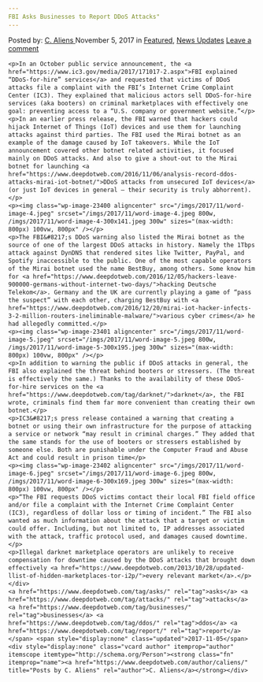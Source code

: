 ```yaml
---
FBI Asks Businesses to Report DDoS Attacks"
---
```

<article class="post-listing post-23396 post type-post status-publish format-standard has-post-thumbnail hentry  tag-asks tag-attacks tag-businesses tag-ddos tag-report">
    <div class="post-inner">
        <span>Posted by: <a href="https://www.deepdotweb.com/author/caliens/" title="">C. Aliens </a></span>
    <span>November 5, 2017</span>
    <span>in <a href="https://www.deepdotweb.com/category/deepdot-news/" rel="category tag">Featured</a>, <a href="https://www.deepdotweb.com/category/news-updates/" rel="category tag">News Updates</a></span>
    <span><a href="https://www.deepdotweb.com/2017/11/05/fbi-asks-businesses-report-ddos-attacks/#respond">Leave a comment</a></span>
    </p>
    <div class="clear"></div>
    
    <p>In an October public service announcement, the <a href="https://www.ic3.gov/media/2017/171017-2.aspx">FBI explained “DDoS-for-hire” services</a> and requested that victims of DDoS attacks file a complaint with the FBI’s Internet Crime Complaint Center (IC3). They explained that malicious actors sell DDoS-for-hire services (aka booters) on criminal marketplaces with effectively one goal: preventing access to a “U.S. company or government website.”</p>
    <p>In an earlier press release, the FBI warned that hackers could hijack Internet of Things (IoT) devices and use them for launching attacks against third parties. The FBI used the Mirai botnet as an example of the damage caused by IoT takeovers. While the IoT announcement covered other botnet related activities, it focused mainly on DDoS attacks. And also to give a shout-out to the Mirai botnet for launching <a href="https://www.deepdotweb.com/2016/11/06/analysis-record-ddos-attacks-mirai-iot-botnet/">DDoS attacks from unsecured IoT devices</a> (or just IoT devices in general – their security is truly abhorrent).</p>
    <p><img class="wp-image-23400 aligncenter" src="/imgs/2017/11/word-image-4.jpeg" srcset="/imgs/2017/11/word-image-4.jpeg 800w, /imgs/2017/11/word-image-4-300x141.jpeg 300w" sizes="(max-width: 800px) 100vw, 800px" /></p>
    <p>The FBI&#8217;s DDoS warning also listed the Mirai botnet as the source of one of the largest DDoS attacks in history. Namely the 1Tbps attack against DynDNS that rendered sites like Twitter, PayPal, and Spotify inaccessible to the public. One of the most capable operators of the Mirai botnet used the name BestBuy, among others. Some know him for <a href="https://www.deepdotweb.com/2016/12/05/hackers-leave-900000-germans-without-internet-two-days/">hacking Deutsche Telekom</a>. Germany and the UK are currently playing a game of “pass the suspect” with each other, charging BestBuy with <a href="https://www.deepdotweb.com/2016/12/20/mirai-iot-hacker-infects-3-2-million-routers-ineliminable-malware/">various cyber crimes</a> he had allegedly committed.</p>
    <p><img class="wp-image-23401 aligncenter" src="/imgs/2017/11/word-image-5.jpeg" srcset="/imgs/2017/11/word-image-5.jpeg 800w, /imgs/2017/11/word-image-5-300x195.jpeg 300w" sizes="(max-width: 800px) 100vw, 800px" /></p>
    <p>In addition to warning the public if DDoS attacks in general, the FBI also explained the threat behind booters or stressers. (The threat is effectively the same.) Thanks to the availability of these DDoS-for-hire services on the <a href="https://www.deepdotweb.com/tag/darknet/">darknet</a>, the FBI wrote, criminals find them far more convenient than creating their own botnet.</p>
    <p>IC3&#8217;s press release contained a warning that creating a botnet or using their own infrastructure for the purpose of attacking a service or network “may result in criminal charges.” They added that the same stands for the use of booters or stressers established by someone else. Both are punishable under the Computer Fraud and Abuse Act and could result in prison time</p>
    <p><img class="wp-image-23402 aligncenter" src="/imgs/2017/11/word-image-6.jpeg" srcset="/imgs/2017/11/word-image-6.jpeg 800w, /imgs/2017/11/word-image-6-300x169.jpeg 300w" sizes="(max-width: 800px) 100vw, 800px" /></p>
    <p>“The FBI requests DDoS victims contact their local FBI field office and/or file a complaint with the Internet Crime Complaint Center (IC3), regardless of dollar loss or timing of incident.” The FBI also wanted as much information about the attack that a target or victim could offer. Including, but not limited to, IP addresses associated with the attack, traffic protocol used, and damages caused downtime.</p>
    <p>Illegal darknet marketplace operators are unlikely to receive compensation for downtime caused by the DDoS attacks that brought down effectively <a href="https://www.deepdotweb.com/2013/10/28/updated-llist-of-hidden-marketplaces-tor-i2p/">every relevant market</a>.</p>
    </div>
    <a href="https://www.deepdotweb.com/tag/asks/" rel="tag">asks</a> <a href="https://www.deepdotweb.com/tag/attacks/" rel="tag">attacks</a> <a href="https://www.deepdotweb.com/tag/businesses/" rel="tag">businesses</a> <a href="https://www.deepdotweb.com/tag/ddos/" rel="tag">ddos</a> <a href="https://www.deepdotweb.com/tag/report/" rel="tag">report</a></span> <span style="display:none" class="updated">2017-11-05</span>
    <div style="display:none" class="vcard author" itemprop="author" itemscope itemtype="http://schema.org/Person"><strong class="fn" itemprop="name"><a href="https://www.deepdotweb.com/author/caliens/" title="Posts by C. Aliens" rel="author">C. Aliens</a></strong></div>
    
